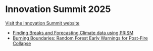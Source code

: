 # Innovation Summit 2025

[Visit the Innovation Summit website](https://cu-esiil.github.io/Innovation-Summit-2025/)

- [Finding Breaks and Forecasting Climate data using PRISM](time_series/prism_tipping_point_forecast/index.md)
- [Burning Boundaries: Random Forest Early Warnings for Post-Fire Collapse](remote_sensing/post_fire_tipping_points_random_forest/index.md)

